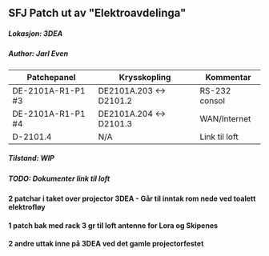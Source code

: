 ## SFJ Patch ut av "Elektroavdelinga"
##### Lokasjon: 3DEA
##### Author: Jarl Even

|    Patchepanel    |      Krysskopling       |  Kommentar    |
|-------------------|-------------------------|---------------|
| DE-2101A-R1-P1 #3 | DE2101A.203 <-> D2101.2 | RS-232 consol |
| DE-2101A-R1-P1 #4 | DE2101A.204 <-> D2101.3 | WAN/Internet  |
| D-2101.4          |           N/A           | Link til loft |

##### Tilstand: WIP
##### TODO: Dokumenter link til loft

#### 2 patchar i taket over projector 3DEA - Går til inntak rom nede ved toalett elektrofløy
#### 1 patch bak med rack 3 gr til loft antenne for Lora og Skipenes

#### 2 andre uttak inne på 3DEA ved det gamle projectorfestet
